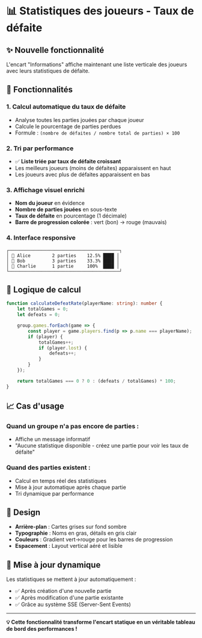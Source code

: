 # 📊 Statistiques des joueurs - Taux de défaite

## ✨ **Nouvelle fonctionnalité**

L'encart "Informations" affiche maintenant une liste verticale des joueurs avec leurs statistiques de défaite.

## 🎯 **Fonctionnalités**

### 1. **Calcul automatique du taux de défaite**
- Analyse toutes les parties jouées par chaque joueur
- Calcule le pourcentage de parties perdues
- Formule : `(nombre de défaites / nombre total de parties) × 100`

### 2. **Tri par performance**
- ✅ **Liste triée par taux de défaite croissant**
- Les meilleurs joueurs (moins de défaites) apparaissent en haut
- Les joueurs avec plus de défaites apparaissent en bas

### 3. **Affichage visuel enrichi**
- **Nom du joueur** en évidence
- **Nombre de parties jouées** en sous-texte
- **Taux de défaite** en pourcentage (1 décimale)
- **Barre de progression colorée** : vert (bon) → rouge (mauvais)

### 4. **Interface responsive**
```
┌─────────────────────────────────────────┐
│ 👤 Alice        2 parties    12.5% ████ │
│ 👤 Bob          3 parties    33.3% ████ │  
│ 👤 Charlie      1 partie     100%  ████ │
└─────────────────────────────────────────┘
```

## 🔢 **Logique de calcul**

```typescript
function calculateDefeatRate(playerName: string): number {
    let totalGames = 0;
    let defeats = 0;

    group.games.forEach(game => {
        const player = game.players.find(p => p.name === playerName);
        if (player) {
            totalGames++;
            if (player.lost) {
                defeats++;
            }
        }
    });

    return totalGames === 0 ? 0 : (defeats / totalGames) * 100;
}
```

## 📈 **Cas d'usage**

### **Quand un groupe n'a pas encore de parties :**
- Affiche un message informatif
- "Aucune statistique disponible - créez une partie pour voir les taux de défaite"

### **Quand des parties existent :**
- Calcul en temps réel des statistiques
- Mise à jour automatique après chaque partie
- Tri dynamique par performance

## 🎨 **Design**

- **Arrière-plan** : Cartes grises sur fond sombre
- **Typographie** : Noms en gras, détails en gris clair
- **Couleurs** : Gradient vert→rouge pour les barres de progression
- **Espacement** : Layout vertical aéré et lisible

## 🔄 **Mise à jour dynamique**

Les statistiques se mettent à jour automatiquement :
- ✅ Après création d'une nouvelle partie
- ✅ Après modification d'une partie existante
- ✅ Grâce au système SSE (Server-Sent Events)

---

**💡 Cette fonctionnalité transforme l'encart statique en un véritable tableau de bord des performances !**
